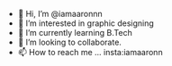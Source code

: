 - 👋 Hi, I’m @iamaaronnn
- 👀 I’m interested in graphic designing
- 🌱 I’m currently learning B.Tech
- 💞️ I’m looking to collaborate.
- 📫 How to reach me ... insta:iamaaronn

<!---
iamaaronnn/iamaaronnn is a ✨ special ✨ repository because its `README.md` (this file) appears on your GitHub profile.
You can click the Preview link to take a look at your changes.
--->
